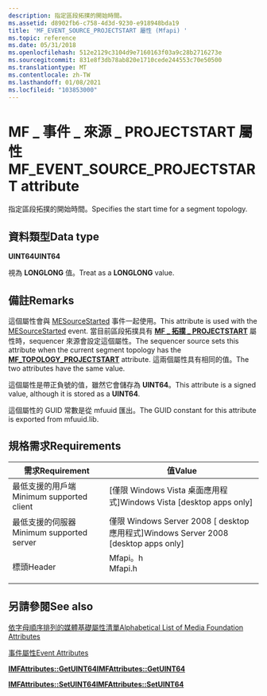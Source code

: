 ```yaml
---
description: 指定區段拓撲的開始時間。
ms.assetid: d8902fb6-c758-4d3d-9230-e918948bda19
title: 'MF_EVENT_SOURCE_PROJECTSTART 屬性 (Mfapi) '
ms.topic: reference
ms.date: 05/31/2018
ms.openlocfilehash: 512e2129c3104d9e7160163f03a9c28b2716273e
ms.sourcegitcommit: 831e8f3db78ab820e1710cede244553c70e50500
ms.translationtype: MT
ms.contentlocale: zh-TW
ms.lasthandoff: 01/08/2021
ms.locfileid: "103853000"
---
```

# <a name="mf_event_source_projectstart-attribute"></a><span data-ttu-id="75c53-103">MF \_ 事件 \_ 來源 \_ PROJECTSTART 屬性</span><span class="sxs-lookup"><span data-stu-id="75c53-103">MF\_EVENT\_SOURCE\_PROJECTSTART attribute</span></span>

<span data-ttu-id="75c53-104">指定區段拓撲的開始時間。</span><span class="sxs-lookup"><span data-stu-id="75c53-104">Specifies the start time for a segment topology.</span></span>

## <a name="data-type"></a><span data-ttu-id="75c53-105">資料類型</span><span class="sxs-lookup"><span data-stu-id="75c53-105">Data type</span></span>

<span data-ttu-id="75c53-106">**UINT64**</span><span class="sxs-lookup"><span data-stu-id="75c53-106">**UINT64**</span></span>

<span data-ttu-id="75c53-107">視為 **LONGLONG** 值。</span><span class="sxs-lookup"><span data-stu-id="75c53-107">Treat as a **LONGLONG** value.</span></span>

## <a name="remarks"></a><span data-ttu-id="75c53-108">備註</span><span class="sxs-lookup"><span data-stu-id="75c53-108">Remarks</span></span>

<span data-ttu-id="75c53-109">這個屬性會與 [MESourceStarted](mesourcestarted.md) 事件一起使用。</span><span class="sxs-lookup"><span data-stu-id="75c53-109">This attribute is used with the [MESourceStarted](mesourcestarted.md) event.</span></span> <span data-ttu-id="75c53-110">當目前區段拓撲具有 [**MF \_ 拓撲 \_ PROJECTSTART**](mf-topology-projectstart-attribute.md) 屬性時，sequencer 來源會設定這個屬性。</span><span class="sxs-lookup"><span data-stu-id="75c53-110">The sequencer source sets this attribute when the current segment topology has the [**MF\_TOPOLOGY\_PROJECTSTART**](mf-topology-projectstart-attribute.md) attribute.</span></span> <span data-ttu-id="75c53-111">這兩個屬性具有相同的值。</span><span class="sxs-lookup"><span data-stu-id="75c53-111">The two attributes have the same value.</span></span>

<span data-ttu-id="75c53-112">這個屬性是帶正負號的值，雖然它會儲存為 **UINT64**。</span><span class="sxs-lookup"><span data-stu-id="75c53-112">This attribute is a signed value, although it is stored as a **UINT64**.</span></span>

<span data-ttu-id="75c53-113">這個屬性的 GUID 常數是從 mfuuid 匯出。</span><span class="sxs-lookup"><span data-stu-id="75c53-113">The GUID constant for this attribute is exported from mfuuid.lib.</span></span>

## <a name="requirements"></a><span data-ttu-id="75c53-114">規格需求</span><span class="sxs-lookup"><span data-stu-id="75c53-114">Requirements</span></span>



| <span data-ttu-id="75c53-115">需求</span><span class="sxs-lookup"><span data-stu-id="75c53-115">Requirement</span></span> | <span data-ttu-id="75c53-116">值</span><span class="sxs-lookup"><span data-stu-id="75c53-116">Value</span></span> |
|-------------------------------------|------------------------------------------------------------------------------------|
| <span data-ttu-id="75c53-117">最低支援的用戶端</span><span class="sxs-lookup"><span data-stu-id="75c53-117">Minimum supported client</span></span><br/> | <span data-ttu-id="75c53-118">\[僅限 Windows Vista 桌面應用程式\]</span><span class="sxs-lookup"><span data-stu-id="75c53-118">Windows Vista \[desktop apps only\]</span></span><br/>                                     |
| <span data-ttu-id="75c53-119">最低支援的伺服器</span><span class="sxs-lookup"><span data-stu-id="75c53-119">Minimum supported server</span></span><br/> | <span data-ttu-id="75c53-120">僅限 Windows Server 2008 \[ desktop 應用程式\]</span><span class="sxs-lookup"><span data-stu-id="75c53-120">Windows Server 2008 \[desktop apps only\]</span></span><br/>                               |
| <span data-ttu-id="75c53-121">標頭</span><span class="sxs-lookup"><span data-stu-id="75c53-121">Header</span></span><br/>                   | <dl> <span data-ttu-id="75c53-122"><dt>Mfapi。h</dt></span><span class="sxs-lookup"><span data-stu-id="75c53-122"><dt>Mfapi.h</dt></span></span> </dl> |



## <a name="see-also"></a><span data-ttu-id="75c53-123">另請參閱</span><span class="sxs-lookup"><span data-stu-id="75c53-123">See also</span></span>

<dl> <dt>

[<span data-ttu-id="75c53-124">依字母順序排列的媒體基礎屬性清單</span><span class="sxs-lookup"><span data-stu-id="75c53-124">Alphabetical List of Media Foundation Attributes</span></span>](alphabetical-list-of-media-foundation-attributes.md)
</dt> <dt>

[<span data-ttu-id="75c53-125">事件屬性</span><span class="sxs-lookup"><span data-stu-id="75c53-125">Event Attributes</span></span>](event-attributes.md)
</dt> <dt>

[<span data-ttu-id="75c53-126">**IMFAttributes::GetUINT64**</span><span class="sxs-lookup"><span data-stu-id="75c53-126">**IMFAttributes::GetUINT64**</span></span>](/windows/desktop/api/mfobjects/nf-mfobjects-imfattributes-getuint64)
</dt> <dt>

[<span data-ttu-id="75c53-127">**IMFAttributes::SetUINT64**</span><span class="sxs-lookup"><span data-stu-id="75c53-127">**IMFAttributes::SetUINT64**</span></span>](/windows/desktop/api/mfobjects/nf-mfobjects-imfattributes-setuint64)
</dt> </dl>

 

 




